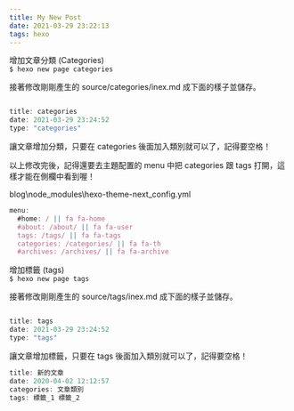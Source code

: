 ```yaml
---
title: My New Post
date: 2021-03-29 23:22:13
tags: hexo
---
```


增加文章分類 (Categories)  
`$ hexo new page categories`

接著修改剛剛產生的 source/categories/inex.md 成下面的樣子並儲存。
```js

title: categories
date: 2021-03-29 23:24:52
type: "categories"

```

讓文章增加分類，只要在 categories 後面加入類別就可以了，記得要空格！

以上修改完後，記得還要去主題配置的 menu 中把 categories 跟 tags 打開，這樣才能在側欄中看到喔！

blog\node_modules\hexo-theme-next\_config.yml
```js
menu:
  #home: / || fa fa-home
  #about: /about/ || fa fa-user
  tags: /tags/ || fa fa-tags
  categories: /categories/ || fa fa-th
  #archives: /archives/ || fa fa-archive
```


增加標籤 (tags)  
`$ hexo new page tags`

接著修改剛剛產生的 source/tags/inex.md 成下面的樣子並儲存。

```js

title: tags
date: 2021-03-29 23:24:52
type: "tags"

```

讓文章增加標籤，只要在 tags  後面加入類別就可以了，記得要空格！

```js
title: 新的文章
date: 2020-04-02 12:12:57
categories: 文章類別
tags: 標籤_1 標籤_2
```
